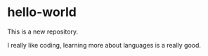 # hello-world
This is a new repository.

I really like coding,
learning more about languages is a really good.

